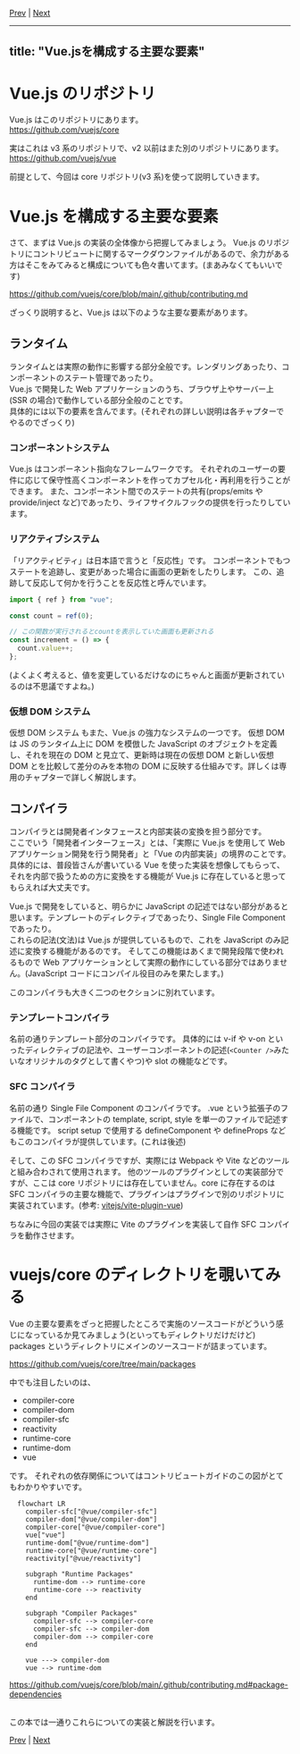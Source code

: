 [Prev](https://github.com/Ubugeeei/chibivue/japanese/02_what_is_vue.md) | [Next](https://github.com/Ubugeeei/chibivue/japanese/04_setup_project.md)

---
title: "Vue.jsを構成する主要な要素"
---

# Vue.js のリポジトリ

Vue.js はこのリポジトリにあります。  
https://github.com/vuejs/core

実はこれは v3 系のリポジトリで、v2 以前はまた別のリポジトリにあります。  
https://github.com/vuejs/vue

前提として、今回は core リポジトリ(v3 系)を使って説明していきます。

# Vue.js を構成する主要な要素

さて、まずは Vue.js の実装の全体像から把握してみましょう。
Vue.js のリポジトリにコントリビュートに関するマークダウンファイルがあるので、余力がある方はそこをみてみると構成についても色々書いてます。(まあみなくてもいいです)

https://github.com/vuejs/core/blob/main/.github/contributing.md

ざっくり説明すると、Vue.js は以下のような主要な要素があります。

## ランタイム

ランタイムとは実際の動作に影響する部分全般です。レンダリングあったり、コンポーネントのステート管理であったり。  
Vue.js で開発した Web アプリケーションのうち、ブラウザ上やサーバー上(SSR の場合)で動作している部分全般のことです。  
具体的には以下の要素を含んでます。(それぞれの詳しい説明は各チャプターでやるのでざっくり)

### コンポーネントシステム

Vue.js はコンポーネント指向なフレームワークです。
それぞれのユーザーの要件に応じて保守性高くコンポーネントを作ってカプセル化・再利用を行うことができます。
また、コンポーネント間でのステートの共有(props/emits や provide/inject など)であったり、ライフサイクルフックの提供を行ったりしています。

### リアクティブシステム

「リアクティビティ」は日本語で言うと「反応性」です。
コンポーネントでもつステートを追跡し、変更があった場合に画面の更新をしたりします。
この、追跡して反応して何かを行うことを反応性と呼んでいます。

```ts
import { ref } from "vue";

const count = ref(0);

// この関数が実行されるとcountを表示していた画面も更新される
const increment = () => {
  count.value++;
};
```

(よくよく考えると、値を変更しているだけなのにちゃんと画面が更新されているのは不思議ですよね。)

### 仮想 DOM システム

仮想 DOM システム もまた、Vue.js の強力なシステムの一つです。
仮想 DOM は JS のランタイム上に DOM を模倣した JavaScript のオブジェクトを定義し、それを現在の DOM と見立て、更新時は現在の仮想 DOM と新しい仮想 DOM とを比較して差分のみを本物の DOM に反映する仕組みです。詳しくは専用のチャプターで詳しく解説します。

## コンパイラ

コンパイラとは開発者インタフェースと内部実装の変換を担う部分です。  
ここでいう「開発者インターフェース」とは、「実際に Vue.js を使用して Web アプリケーション開発を行う開発者」と「Vue の内部実装」の境界のことです。  
具体的には、普段皆さんが書いている Vue を使った実装を想像してもらって、それを内部で扱うための方に変換をする機能が Vue.js に存在していると思ってもらえれば大丈夫です。

Vue.js で開発をしていると、明らかに JavaScript の記述ではない部分があると思います。テンプレートのディレクティブであったり、Single File Component であったり。  
これらの記法(文法)は Vue.js が提供しているもので、これを JavaScript のみ記述に変換する機能があるのです。
そしてこの機能はあくまで開発段階で使われるもので Web アプリケーションとして実際の動作にしている部分ではありません。(JavaScript コードにコンパイル役目のみを果たします。)

このコンパイラも大きく二つのセクションに別れています。

### テンプレートコンパイラ

名前の通りテンプレート部分のコンパイラです。
具体的には v-if や v-on といったディレクティブの記法や、ユーザーコンポーネントの記述(`<Counter />`みたいなオリジナルのタグとして書くやつ)や slot の機能などです。

### SFC コンパイラ

名前の通り Single File Component のコンパイラです。
.vue という拡張子のファイルで、コンポーネントの template, script, style を単一のファイルで記述する機能です。
script setup で使用する defineComponent や defineProps などもこのコンパイラが提供しています。(これは後述)

そして、この SFC コンパイラですが、実際には Webpack や Vite などのツールと組み合わされて使用されます。
他のツールのプラグインとしての実装部分ですが、ここは core リポジトリには存在していません。core に存在するのは SFC コンパイラの主要な機能で、プラグインはプラグインで別のリポジトリに実装されています。(参考: [vitejs/vite-plugin-vue](https://github.com/vitejs/vite-plugin-vue))

ちなみに今回の実装では実際に Vite のプラグインを実装して自作 SFC コンパイラを動作させます。

# vuejs/core のディレクトリを覗いてみる

Vue の主要な要素をざっと把握したところで実施のソースコードがどういう感じになっているか見てみましょう(といってもディレクトリだけだけど)
packages というディレクトリにメインのソースコードが詰まっています。

https://github.com/vuejs/core/tree/main/packages

中でも注目したいのは、

- compiler-core
- compiler-dom
- compiler-sfc
- reactivity
- runtime-core
- runtime-dom
- vue

です。
それぞれの依存関係についてはコントリビュートガイドのこの図がとてもわかりやすいです。

```mermaid
  flowchart LR
    compiler-sfc["@vue/compiler-sfc"]
    compiler-dom["@vue/compiler-dom"]
    compiler-core["@vue/compiler-core"]
    vue["vue"]
    runtime-dom["@vue/runtime-dom"]
    runtime-core["@vue/runtime-core"]
    reactivity["@vue/reactivity"]

    subgraph "Runtime Packages"
      runtime-dom --> runtime-core
      runtime-core --> reactivity
    end

    subgraph "Compiler Packages"
      compiler-sfc --> compiler-core
      compiler-sfc --> compiler-dom
      compiler-dom --> compiler-core
    end

    vue ---> compiler-dom
    vue --> runtime-dom

```

https://github.com/vuejs/core/blob/main/.github/contributing.md#package-dependencies

<br/>
この本では一通りこれらについての実装と解説を行います。


[Prev](https://github.com/Ubugeeei/chibivue/japanese/02_what_is_vue.md) | [Next](https://github.com/Ubugeeei/chibivue/japanese/04_setup_project.md)